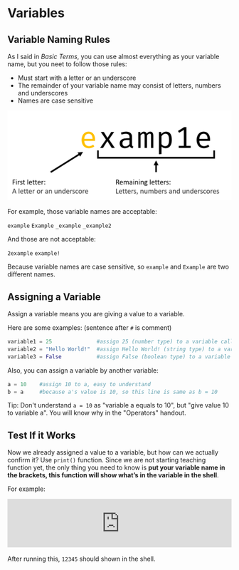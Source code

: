 # Variables

## Variable Naming Rules

As I said in *Basic Terms*, you can use almost everything as your variable name, but you neet to follow those rules:

- Must start with a letter or an underscore
- The remainder of your variable name may consist of letters, numbers and underscores
- Names are case sensitive

![examp1e](Variables.assets/examp1e.png)

For example, those variable names are acceptable:

`example` `Example` `_example` `_example2`

And those are not acceptable:

`2example` `example!` 

Because variable names are case sensitive, so `example` and `Example` are two different names.

## Assigning a Variable

Assign a variable means you are giving a value to a variable.

Here are some examples: (sentence after `#` is comment)

```python
variable1 = 25              #assign 25 (number type) to a variable called variable1
variable2 = "Hello World!"  #assign Hello World! (string type) to a variable called variable2
variable3 = False           #assign False (boolean type) to a variable called variable3
```

Also, you can assign a variable by another variable:

```python
a = 10    #assign 10 to a, easy to understand
b = a     #because a's value is 10, so this line is same as b = 10
```

Tip: Don't understand `a = 10` as "variable a equals to 10", but "give value 10 to variable a". You will know why in the "Operators" handout.

## Test If it Works

Now we already assigned a value to a variable, but how can we actually confirm it? Use `print()` function. Since we are not starting teaching function yet, the only thing you need to know is **put your variable name in the brackets, this function will show what’s in the variable in the shell**.

For example:

<iframe src="https://test.pegasis.site/python/editor.html?fileName=1559006079" width="100%" height="109px" frameborder="0" marginwidth="0" marginheight="0" allowfullscreen></iframe>

After running this, `12345` should shown in the shell.